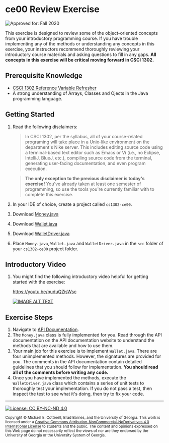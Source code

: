 # ce00 Review Exercise

![Approved for: Fall 2020](https://img.shields.io/badge/Approved%20for-Fall%202020-blueviolet)

This exercise is designed to review some of the object-oriented concepts from your introductory programming course.
If you have trouble implementing any of the methods or understanding any concepts in this exercise, your instructors
recommend thoroughly reviewing your introductory course materials and asking questions to fill in any gaps. 
**All concepts in this exercise will be critical moving forward in CSCI 1302.**

## Prerequisite Knowledge

* [CSCI 1302 Reference Variable Refresher](https://github.com/cs1302uga/cs1302-tutorials/blob/master/refresher/variables.md)
* A strong understanding of Arrays, Classes and Ojects in the Java programming language.

## Getting Started

   1. Read the following disclaimers:
      
      > In CSCI 1302, per the syllabus, all of your course-related programing will take place in a 
      > Unix-like environment on the department's Nike server. This includes editing source code
      > using a terminal-based text editor such as Emacs or Vi (i.e., no Eclipse, IntelliJ, BlueJ, etc.), 
      > compiling source code from the terminal, generating user-facing documentation, and 
      > even program execution.
      
      > **The only exception to the previous disclaimer is today's exercise!** You've already taken
      > at least one semester of programming, so use the tools you're currently familiar with to
      > complete this exercise.
      
   1. In your IDE of choice, create a project called `cs1302-ce00`. 
   1. Download [Money.java](https://raw.githubusercontent.com/cs1302uga/cs1302-ce00/master/src/Money.java)
   1. Download [Wallet.java](https://raw.githubusercontent.com/cs1302uga/cs1302-ce00/master/src/Wallet.java)
   1. Download [WalletDriver.java](https://raw.githubusercontent.com/cs1302uga/cs1302-ce00/master/src/WalletDriver.java)
   1. Place `Money.java`, `Wallet.java` and `WalletDriver.java` in the `src` folder of your `cs1302-ce00` project folder.

## Introductory Video

1. You might find the following introductory video helpful for getting started with the exercise:

   https://youtu.be/puduQZisWsc

   <a href="https://www.youtube.com/watch?v=puduQZisWsc">
   <img src="https://i9.ytimg.com/vi/puduQZisWsc/mq2.jpg?sqp=CPyhxvkF&rs=AOn4CLCoP4PaEZTNjIRhSQ6M92ILZmsMVQ&retry=4" alt="IMAGE ALT TEXT">
   </a>
## Exercise Steps

   1. Navigate to [API Documentation](http://cobweb.cs.uga.edu/~cs1302a/cs1302-ce00-doc/).
   1. The `Money.java` class is fully implemented for you. Read through the API documentation on the
      API documentation website to understand the methods that are available and how to use them.
   1. Your main job for this exercise is to implement `Wallet.java`. There are four unimplemented methods. 
      However, the signatures are provided for you. The comments in the API documentation contain detailed 
      guidelines that you should follow for implementation. **You should read all of the comments before
      writing any code.**
   1. Once you have implemented the methods, execute the `WalletDriver.java` class which contains 
      a series of unit tests to thoroughly test your implementation. If you do not pass a test, then
      inspect the test to see what it's doing, then try to fix your code.
   
<hr/>

[![License: CC BY-NC-ND 4.0](https://img.shields.io/badge/License-CC%20BY--NC--ND%204.0-lightgrey.svg)](http://creativecommons.org/licenses/by-nc-nd/4.0/)

<small>
Copyright &copy; Michael E. Cotterell, Brad Barnes, and the University of Georgia.
This work is licensed under a <a rel="license" href="http://creativecommons.org/licenses/by-nc-nd/4.0/">Creative Commons Attribution-NonCommercial-NoDerivatives 4.0 International License</a> to students and the public.
The content and opinions expressed on this Web page do not necessarily reflect the views of nor are they endorsed by the University of Georgia or the University System of Georgia.
</small>
